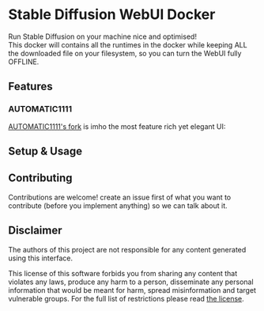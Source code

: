 # Stable Diffusion WebUI Docker

Run Stable Diffusion on your machine nice and optimised!  
This docker will contains all the runtimes in the docker while keeping ALL the downloaded file on your filesystem, so you can turn the WebUI fully OFFLINE.  

## Features

### AUTOMATIC1111

[AUTOMATIC1111's fork](https://github.com/P2Enjoy/stable-diffusion-webui) is imho the most feature rich yet elegant UI:

## Setup & Usage

## Contributing

Contributions are welcome! create an issue first of what you want to contribute (before you implement anything) so we can talk about it.

## Disclaimer

The authors of this project are not responsible for any content generated using this interface.

This license of this software forbids you from sharing any content that violates any laws, produce any harm to a person, disseminate any personal information that would be meant for harm, spread misinformation and target vulnerable groups. For the full list of restrictions please read [the license](./LICENSE).
